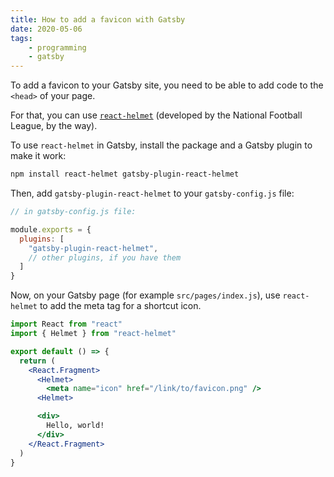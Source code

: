 ```yaml
---
title: How to add a favicon with Gatsby
date: 2020-05-06
tags:
    - programming
    - gatsby
---
```

To add a favicon to your Gatsby site, you need to be able to add code to the `<head>` of your page.

For that, you can use [`react-helmet`](https://github.com/nfl/react-helmet) (developed by the National Football League, by the way).

To use `react-helmet` in Gatsby, install the package and a Gatsby plugin to make it work:

```bash
npm install react-helmet gatsby-plugin-react-helmet
```

Then, add `gatsby-plugin-react-helmet` to your `gatsby-config.js` file:

```javascript
// in gatsby-config.js file:

module.exports = {
  plugins: [
    "gatsby-plugin-react-helmet",
    // other plugins, if you have them
  ]
}
```

Now, on your Gatsby page (for example `src/pages/index.js`), use `react-helmet` to add the meta tag for a shortcut icon.

```jsx
import React from "react"
import { Helmet } from "react-helmet"

export default () => {
  return (
    <React.Fragment>
      <Helmet>
        <meta name="icon" href="/link/to/favicon.png" />
      <Helmet>

      <div>
        Hello, world!
      </div>
    </React.Fragment>
  )
}
```
